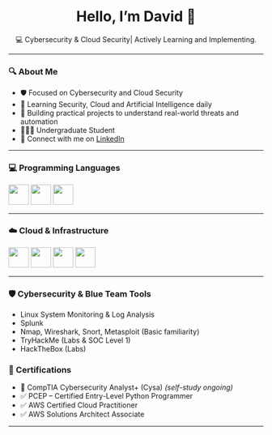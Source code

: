 <h1 align="center">Hello, I’m David 👋</h1>

<p align="center">
    💻 Cybersecurity & Cloud Security| Actively Learning and Implementing.
</p>

---

### 🔍 About Me
- 🛡️ Focused on Cybersecurity and Cloud Security
- 🧠 Learning Security, Cloud and Artificial Intelligence daily
- 🔧 Building practical projects to understand real-world threats and automation
- 👨🏾‍🎓 Undergraduate Student
- 🔗 Connect with me on [LinkedIn](https://www.linkedin.com/in/doladejo)

---

### 💻 Programming Languages

<p>
  <img src="https://cdn.jsdelivr.net/gh/devicons/devicon/icons/python/python-original.svg" width="40" />
  <img src="https://cdn.jsdelivr.net/gh/devicons/devicon/icons/javascript/javascript-original.svg" width="40" />
  <img src="https://cdn.jsdelivr.net/gh/devicons/devicon/icons/bash/bash-original.svg" width="40" />
</p>


---

### ☁️ Cloud & Infrastructure

<p>
  <img src="https://cdn.jsdelivr.net/gh/devicons/devicon/icons/amazonwebservices/amazonwebservices-original.svg" width="40" />
  <img src="https://cdn.jsdelivr.net/gh/devicons/devicon/icons/docker/docker-original.svg" width="40" />
  <img src="https://cdn.jsdelivr.net/gh/devicons/devicon/icons/kubernetes/kubernetes-plain.svg" width="40" />
  <img src="https://cdn.jsdelivr.net/gh/devicons/devicon/icons/terraform/terraform-original.svg" width="40" />
</p>

---

### 🛡️ Cybersecurity & Blue Team Tools

- Linux System Monitoring & Log Analysis
- Splunk 
- Nmap, Wireshark, Snort, Metasploit (Basic familiarity)
- TryHackMe (Labs & SOC Level 1)
- HackTheBox (Labs)


### 📜 Certifications
- 🎯 CompTIA Cybersecurity Analyst+ (Cysa) *(self-study ongoing)*
- ✅ PCEP – Certified Entry-Level Python Programmer
- ✅ AWS Certified Cloud Practitioner
- ✅ AWS Solutions Architect Associate



---



